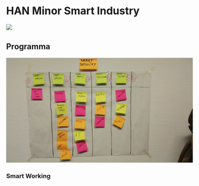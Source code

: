# HAN Minor Smart Industry

<img src="https://www.fme.nl/sites/default/files/afbeeldingen/Wiel_0.jpg" width="400">

## Programma

![](https://github.com/minorsmart/feb2019/blob/master/docs/IMG_20190116_115948.jpg)

### Smart Working



